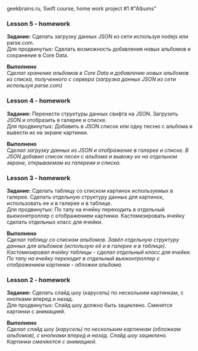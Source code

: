 geekbrains.ru, Swift course, home work project #1
#"Albums"

### Lesson 5 - homework
**Задание:** Сделать загрузку данных JSON из сети используя nodejs или parse.com.   
Для продвинутых: Сделать возможность добавления новых альбомов и сохранение в Core Data.

**Выполнено**   
*Сделал хранение альбомов в Core Data и добавление новых альбомов из списка, полученного с сервера (загрузка данных JSON из сети используя parse.com)*

### Lesson 4 - homework
**Задание:** Перенести структуры данных свифта на JSON. Загрузить JSON и отобразить в галерее и списке.     
Для продвинутых: Добавить в JSON список или одну песню с альбома и вывести их на экране картинки.

**Выполнено**    
*Сделал загрузку данных из JSON и отображение в галерее и списке. В JSON добавил список песен с альбома и вывожу их на отдельном экране, открываемом из галереии и списка.*

### Lesson 3 - homework
**Задание:** Сделать таблицу со списком картинок используемых в галерее. Сделать отдельную структуру данных для картинок, использовать ее и в галерее и в таблице.   
Для продвинутых: По тапу на ячейку переходить в отдельный вьюконетроллер с отображением картинки. Кастомизировать ячейку сделать отдельных класс для ячейки.

**Выполнено**    
*Сделал таблицу со списком альбомов. Завёл отдельную структуру данных для альбомов (использую её и в галерее и в таблице). Кастомизировал ячейку таблицы - сделал отдельный класс для ячейки. По тапу на ячейку переходит в отдельный вьюконтроллер с отображением картинки - обложки альбома.*

### Lesson 2 - homework
**Задание:** Сделать слайд шоу (карусель) по нескольким картинкам, с кнопками вперед и назад.   
Для продвинутых: Слайд шоу должно быть зациклено. Сменятся картинки с анимацией.

**Выполнено**     
*Сделал слайд шоу (карусель) по нескольким картинкам (обложкам альбомов), с кнопками вперед и назад. Слайд шоу зациклено. Картинки сменяются с анимацией.*

